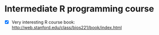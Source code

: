 # Intermediate R programming course

- [x] Very interesting R course book: http://web.stanford.edu/class/bios221/book/index.html
